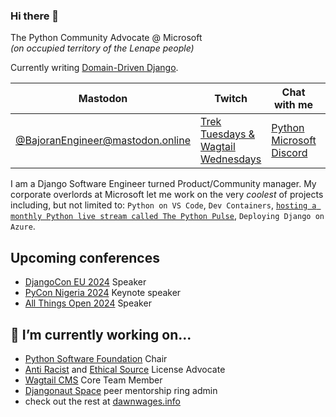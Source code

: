 ### Hi there 👋

The Python Community Advocate @ Microsoft
</br>
*(on occupied territory of the Lenape people)*

Currently writing [Domain-Driven Django](http://domaindrivendjango.com).

|Mastodon| Twitch | Chat with me | Blog |
|----|----|----|----|
| [@BajoranEngineer@mastodon.online](https://mastodon.online/@BajoranEngineer)| [Trek Tuesdays & Wagtail Wednesdays](https://twitch.tv/BajoranEngineer)  | [Python Microsoft Discord](https://aka.ms/python-discord)| [dawnwages.info/bajoran-engineer/](https://dawnwages.info/bajoran-engineer/)


I am a Django Software Engineer turned Product/Community manager. My corporate overlords at Microsoft let me work on the very _coolest_ of projects including, but not limited to: `Python on VS Code`, `Dev Containers`, [`hosting a monthly Python live stream called The Python Pulse`](https://www.youtube.com/playlist?list=PLj6YeMhvp2S4aIxuGH0NaGXQZlVUBsH3E), `Deploying Django on Azure`. 

## Upcoming conferences
- [DjangoCon EU 2024](https://2024.djangocon.us) Speaker
- [PyCon Nigeria 2024](https://ng.pycon.org/) Keynote speaker
- [All Things Open 2024]() Speaker

<!-- ## Stream Schedule
![Starry background. Monday off. Tuesday "Trek Tuesday" twitch.tv/BajoranEngineer "Every Tuesday building Trek demos in Python" Wednesday "Wagtail Wednesday" "Every Wednesday hacking on Wagtail CMS" Thursday off. Friday "Python Friday" "2nd Friday of month w/ Microsoft VS Code" twitch.tv/VisualStudio](./Blue%20and%20Purple%20Futuristic%20Starry%20Sky%20at%20Night%20Thanks%20for%2050M%20Followers%20Twitter%20Post.png) -->

## 🔭 I’m currently working on...
- [Python Software Foundation](https://github.com/python/) Chair 
- [Anti Racist](https://attheroot.dev) and [Ethical Source](https://ethicalsource.dev/) License Advocate
- [Wagtail CMS](https://github.com/wagtail/wagtail) Core Team Member
- [Djangonaut Space](https://github.com/djangonaut-space) peer mentorship ring admin
- check out the rest at [dawnwages.info](https://dawnwages.info)
<!--
**dawnwages/dawnwages** is a ✨ _special_ ✨ repository because its `README.md` (this file) appears on your GitHub profile.

Here are some ideas to get you started:

- 🔭 I’m currently working on ...
- 🌱 I’m currently learning ...
- 👯 I’m looking to collaborate on ...
- 🤔 I’m looking for help with ...
- 💬 Ask me about ...
- 📫 How to reach me: ...
- 😄 Pronouns: ...
- ⚡ Fun fact: ...
-->
